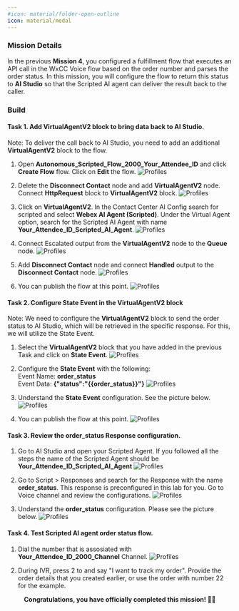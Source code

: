 ```yaml
---
#icon: material/folder-open-outline
icon: material/medal
---
```


### Mission Details

In the previous **Mission 4**, you configured a fulfillment flow that executes an API call in the WxCC Voice flow based on the order number and parses the order status. In this mission, you will configure the flow to return this status to **AI Studio** so that the Scripted AI agent can deliver the result back to the caller.


### Build

#### Task 1. Add VirtualAgentV2 block to bring data back to AI Studio.

Note: To deliver the call back to AI Studio, you need to add an additional **VirtualAgentV2** block to the flow.

1. Open **<span class="attendee-id-container">Autonomous_Scripted_Flow_2000_<span class="attendee-id-placeholder" data-prefix="Autonomous_Scripted_Flow_2000_">Your_Attendee_ID</span><span class="copy" title="Click to copy!"></span></span>** and click **Create Flow** flow. Click on **Edit** the flow. 
    ![Profiles](../graphics/Lab1_AI_Agent/6.56.gif)

2. Delete the **Disconnect Contact** node and add **VirtualAgentV2** node. Connect **HttpRequest** block to **VirtualAgentV2** block. 
    ![Profiles](../graphics/Lab1_AI_Agent/6.57.gif)

3. Click on **VirtualAgentV2**. In the Contact Center AI Config search for scripted and select **Webex AI Agent (Scripted)**. Under the Virtual Agent option, search for the Scripted AI Agent with name **<span class="attendee-id-container"><span class="attendee-id-placeholder" data-suffix="_Scripted_AI_Agent">Your_Attendee_ID</span>_Scripted_AI_Agent<span class="copy" title="Click to copy!"></span></span>**.
    ![Profiles](../graphics/Lab1_AI_Agent/6.58.gif)

4. Connect Escalated output from the **VirtualAgentV2** node to the **Queue** node.
    ![Profiles](../graphics/Lab1_AI_Agent/6.59.gif)

5. Add **Disconnect Contact** node and connect **Handled** output to the **Disconnect Contact** node.
    ![Profiles](../graphics/Lab1_AI_Agent/6.60.gif)

6. You can publish the flow at this point. 
    ![Profiles](../graphics/Lab1_AI_Agent/6.61.gif)

#### Task 2. Configure State Event in the VirtualAgentV2 block

Note: We need to configure the **VirtualAgentV2** block to send the order status to AI Studio, which will be retrieved in the specific response. For this, we will utilize the State Event.

1. Select the **VirtualAgentV2** block that you have added in the previous Task and click on **State Event**. 
    ![Profiles](../graphics/Lab1_AI_Agent/6.62.gif)

2. Configure the **State Event** with the following: </br>
Event Name: **order_status** </br>
Event Data: **{"status":"{{order_status}}"}**
    ![Profiles](../graphics/Lab1_AI_Agent/6.63.gif)

3. Understand the **State Event** configuration. See the picture below. 
    ![Profiles](../graphics/Lab1_AI_Agent/6.64.png)

4. You can publish the flow at this point. 
    ![Profiles](../graphics/Lab1_AI_Agent/6.61.gif)

#### Task 3. Review the order_status Response configuration. 

1. Go to AI Studio and open your Scripted Agent. If you followed all the steps the name of the Scripted Agent should be **<span class="attendee-id-container"><span class="attendee-id-placeholder" data-suffix="_Scripted_AI_Agent">Your_Attendee_ID</span>_Scripted_AI_Agent<span class="copy" title="Click to copy!"></span></span>** 
    ![Profiles](../graphics/Lab1_AI_Agent/6.65.gif)

2. Go to Script > Responses and search for the Response with the name **order_status**. This response is preconfigured in this lab for you. Go to Voice channel and review the configurations. 
    ![Profiles](../graphics/Lab1_AI_Agent/6.66.gif)

3. Understand the **order_status** configuration. Please see the picture below. 
    ![Profiles](../graphics/Lab1_AI_Agent/6.67.png)

#### Task 4. Test Scripted AI agent order status flow.  

1. Dial the number that is assosiated with **<span class="attendee-id-placeholder">Your_Attendee_ID</span>_2000_Channel** Channel. 
    ![Profiles](../graphics/Lab1_AI_Agent/6.37.png) 

2. During IVR, press 2 to and say "I want to track my order". Provide the order details that you created earlier, or use the order with number 22 for the example.

<p style="text-align:center"><strong>Congratulations, you have officially completed this mission! 🎉🎉 </strong></p>

